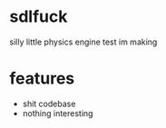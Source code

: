 # sdlfuck
silly little physics engine test im making

# features
- shit codebase
- nothing interesting
